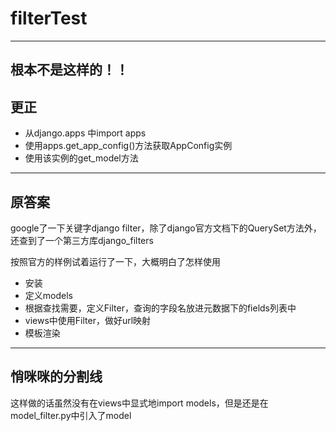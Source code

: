 # filterTest

---

根本不是这样的！！
---
更正
---

* 从django.apps 中import apps
* 使用apps.get_app_config()方法获取AppConfig实例
* 使用该实例的get_model方法


---
原答案
---

google了一下关键字django filter，除了django官方文档下的QuerySet方法外，还查到了一个第三方库django_filters

按照官方的样例试着运行了一下，大概明白了怎样使用

* 安装
* 定义models
* 根据查找需要，定义Filter，查询的字段名放进元数据下的fields列表中
* views中使用Filter，做好url映射
* 模板渲染

---
悄咪咪的分割线
---


这样做的话虽然没有在views中显式地import models，但是还是在model_filter.py中引入了model